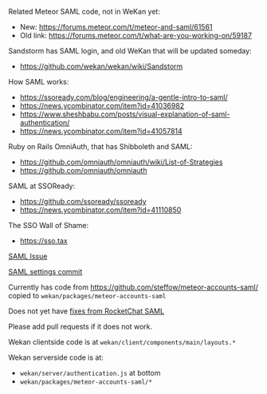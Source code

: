 Related Meteor SAML code, not in WeKan yet: 

- New: https://forums.meteor.com/t/meteor-and-saml/61561
- Old link: https://forums.meteor.com/t/what-are-you-working-on/59187

Sandstorm has SAML login, and old WeKan that will be updated someday:

- https://github.com/wekan/wekan/wiki/Sandstorm

How SAML works:

- https://ssoready.com/blog/engineering/a-gentle-intro-to-saml/
- https://news.ycombinator.com/item?id=41036982
- https://www.sheshbabu.com/posts/visual-explanation-of-saml-authentication/
- https://news.ycombinator.com/item?id=41057814

Ruby on Rails OmniAuth, that has Shibboleth and SAML:

- https://github.com/omniauth/omniauth/wiki/List-of-Strategies
- https://github.com/omniauth/omniauth

SAML at SSOReady:

- https://github.com/ssoready/ssoready
- https://news.ycombinator.com/item?id=41110850

The SSO Wall of Shame:

- https://sso.tax

[SAML Issue](https://github.com/wekan/wekan/issues/708)

[SAML settings commit](https://github.com/wekan/wekan/commit/214c86cc22f4c721a79ec0a4a4f3bbd90d673f93)

Currently has code from https://github.com/steffow/meteor-accounts-saml/ copied to `wekan/packages/meteor-accounts-saml`

Does not yet have [fixes from RocketChat SAML](https://github.com/RocketChat/Rocket.Chat/tree/develop/app/meteor-accounts-saml)

Please add pull requests if it does not work.

Wekan clientside code is at `wekan/client/components/main/layouts.*`

Wekan serverside code is at:
- `wekan/server/authentication.js` at bottom
- `wekan/packages/meteor-accounts-saml/*`